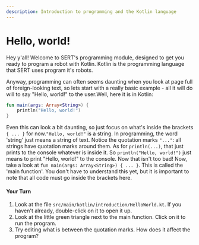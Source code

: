 ```yaml
---
description: Introduction to programming and the Kotlin language
---
```


# Hello, world!

Hey y'all! Welcome to SERT's programming module, designed to get you ready to program a robot with Kotlin. Kotlin is the programming language that SERT uses program it's robots.

Anyway, programming can often seems daunting when you look at page full of foreign-looking text, so lets start with a really basic example - all it will do will to say "Hello, world!" to the user.Well, here it is in Kotlin: 

```kotlin
fun main(args: Array<String>) {
    println("Hello, world!")
}
```



Even this can look a bit daunting, so just focus on what's inside the brackets `{ ... }` for now.`"Hello, world!"` is a string. In programming, the word 'string' just means a string of text. Notice the quotation marks `"..."`: all strings have quotation marks around them. As for `println(...)`, that just prints to the console whatever is inside it. So `println("Hello, world!")` just means to print "Hello, world!" to the console. Now that isn't too bad! Now, take a look at `fun main(args: Array<String>) { ... }`. This is called the 'main function'. You don't have to understand this yet, but it is important to note that all code must go inside the brackets here.

#### Your Turn

1. Look at the file `src/main/kotlin/introduction/HelloWorld.kt`. If you haven't already, double-click on it to open it up.
2. Look at the little green triangle next to the main function. Click on it to run the program.
3. Try editing what is between the quotation marks. How does it affect the program?



